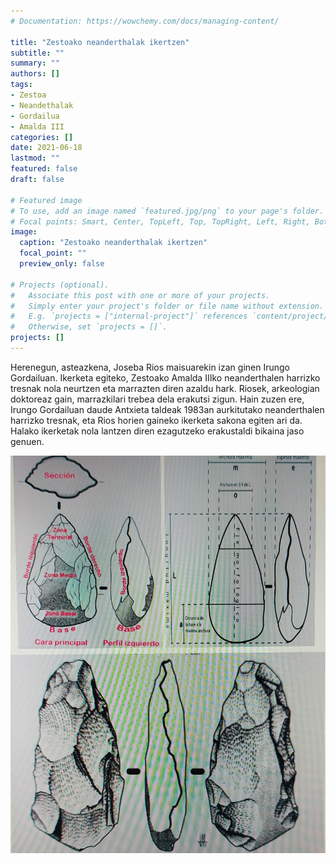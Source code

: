 ```yaml
---
# Documentation: https://wowchemy.com/docs/managing-content/

title: "Zestoako neanderthalak ikertzen"
subtitle: ""
summary: ""
authors: []
tags: 
- Zestoa
- Neandethalak
- Gordailua
- Amalda III
categories: []
date: 2021-06-18
lastmod: ""
featured: false
draft: false

# Featured image
# To use, add an image named `featured.jpg/png` to your page's folder.
# Focal points: Smart, Center, TopLeft, Top, TopRight, Left, Right, BottomLeft, Bottom, BottomRight.
image:
  caption: "Zestoako neanderthalak ikertzen"
  focal_point: ""
  preview_only: false

# Projects (optional).
#   Associate this post with one or more of your projects.
#   Simply enter your project's folder or file name without extension.
#   E.g. `projects = ["internal-project"]` references `content/project/deep-learning/index.md`.
#   Otherwise, set `projects = []`.
projects: []
---
```


Herenegun, asteazkena, Joseba Rios maisuarekin izan ginen Irungo Gordailuan. Ikerketa egiteko, Zestoako Amalda IIIko neanderthalen harrizko tresnak nola neurtzen eta marrazten diren azaldu hark. Riosek, arkeologian doktoreaz gain, marrazkilari trebea dela erakutsi zigun. Hain zuzen ere, Irungo Gordailuan daude Antxieta taldeak 1983an aurkitutako neanderthalen harrizko tresnak, eta Rios horien gaineko ikerketa sakona egiten ari da. Halako ikerketak nola lantzen diren ezagutzeko erakustaldi bikaina jaso genuen.

![Suharrien marrazkiak](media/1.jpg)
